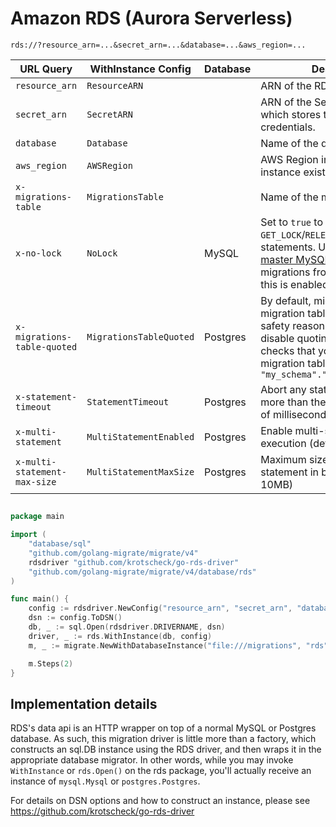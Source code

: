 # Amazon RDS (Aurora Serverless)

`rds://?resource_arn=...&secret_arn=...&database=...&aws_region=...`

| URL Query                    | WithInstance Config     | Database | Description                                                                                                                                                                                                                                                                  |
|------------------------------|-------------------------|----------|------------------------------------------------------------------------------------------------------------------------------------------------------------------------------------------------------------------------------------------------------------------------------|
| `resource_arn`               | `ResourceARN`           |          | ARN of the RDS instance.                                                                                                                                                                                                                                                        |
| `secret_arn`                 | `SecretARN`             |          | ARN of the SecretManager secret which stores the database credentials.                                                                                                                                                                                                       |
| `database`                   | `Database`              |          | Name of the database.                                                                                                                                                                                                                                                        |
| `aws_region`                 | `AWSRegion`             |          | AWS Region in which the RDS instance exists.                                                                                                                                                                                                                                 |
| `x-migrations-table`         | `MigrationsTable`       |          | Name of the migrations table                                                                                                                                                                                                                                                 |
| `x-no-lock`                  | `NoLock`                | MySQL    | Set to `true` to skip `GET_LOCK`/`RELEASE_LOCK` statements. Useful for [multi-master MySQL flavors](https://www.percona.com/doc/percona-xtradb-cluster/LATEST/features/pxc-strict-mode.html#explicit-table-locking). Only run migrations from one host when this is enabled. |
| `x-migrations-table-quoted` | `MigrationsTableQuoted` | Postgres | By default, migrate quotes the migration table for SQL injection safety reasons. This option disable quoting and naively checks that you have quoted the migration table name. e.g. `"my_schema"."schema_migrations"`                                                        |
| `x-statement-timeout` | `StatementTimeout`      | Postgres | Abort any statement that takes more than the specified number of milliseconds                                                                                                                                                                                                |
| `x-multi-statement` | `MultiStatementEnabled` | Postgres | Enable multi-statement execution (default: false)                                                                                                                                                                                                                            |
| `x-multi-statement-max-size` | `MultiStatementMaxSize` | Postgres | Maximum size of single statement in bytes (default: 10MB)                                                                                                                                                                                                                    |

## 

```go
package main

import (
	"database/sql"
	"github.com/golang-migrate/migrate/v4"
	rdsdriver "github.com/krotscheck/go-rds-driver"
	"github.com/golang-migrate/migrate/v4/database/rds"
)

func main() {
	config := rdsdriver.NewConfig("resource_arn", "secret_arn", "database_name", "aws_region")
	dsn := config.ToDSN()
	db, _ := sql.Open(rdsdriver.DRIVERNAME, dsn)
	driver, _ := rds.WithInstance(db, config)
	m, _ := migrate.NewWithDatabaseInstance("file:///migrations", "rds", driver)

	m.Steps(2)
}
```

## Implementation details

RDS's data api is an HTTP wrapper on top of a normal MySQL or Postgres database. As such,
this migration driver is little more than a factory, which constructs an sql.DB instance
using the RDS driver, and then wraps it in the appropriate database migrator. In other words,
while you may invoke `WithInstance` or `rds.Open()` on the rds package, you'll actually receive
an instance of `mysql.Mysql` or `postgres.Postgres`.

For details on DSN options and how to construct an instance, please see https://github.com/krotscheck/go-rds-driver
